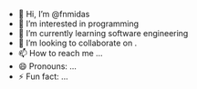 - 👋 Hi, I’m @fnmidas
- 👀 I’m interested in programming
- 🌱 I’m currently learning software engineering
- 💞️ I’m looking to collaborate on .
- 📫 How to reach me ...
- 😄 Pronouns: ...
- ⚡ Fun fact: ...

<!---
fnmidas/fnmidas is a ✨ special ✨ repository because its `README.md` (this file) appears on your GitHub profile.
You can click the Preview link to take a look at your changes.
--->
